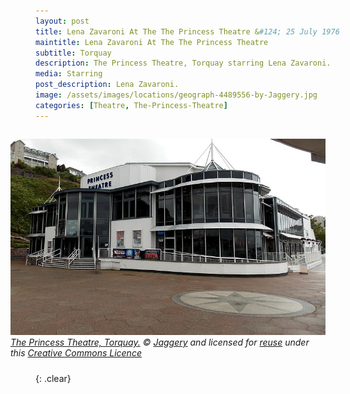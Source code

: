 ```yaml
---
layout: post
title: Lena Zavaroni At The The Princess Theatre &#124; 25 July 1976
maintitle: Lena Zavaroni At The The Princess Theatre
subtitle: Torquay
description: The Princess Theatre, Torquay starring Lena Zavaroni.
media: Starring
post_description: Lena Zavaroni.
image: /assets/images/locations/geograph-4489556-by-Jaggery.jpg
categories: [Theatre, The-Princess-Theatre]
---
```


<figure class="fig3">
<a href="https://www.geograph.org.uk/photo/4489556"><img src="/assets/images/locations/geograph-4489556-by-Jaggery.jpg" class="full-width"/></a>
<figcaption>
<cite><a href="https://www.geograph.org.uk/photo/4489556">The Princess Theatre, Torquay.</a> &copy; <a href="https://www.geograph.org.uk/profile/39302">Jaggery</a> and licensed for <a href="https://www.geograph.org.uk/reuse.php?id=4489556">reuse</a> under this <a href="http://creativecommons.org/licenses/by-sa/2.0/">Creative Commons Licence</a></cite>
</figcaption>
</figure>

<br />{: .clear}

<style>
.fig1 {float:left; width:49%;}

.fig2 {float:right; width:49%;}

.fig3 {float:right; width:100%;}

figcaption {float:left; width:100%;}

@media screen and (orientation:portrait) {
.fig1 {float:left; width:100%;}
.fig2 {float:left; width:100%;}
figcaption {float:left; width:100%; margin-bottom: 10px;}
}
</style>

